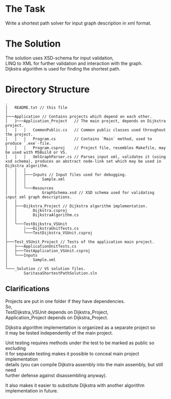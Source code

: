 The Task
========
Write a shortest path solver for input graph description in xml format.

The Solution
============
The solution uses XSD-schema for input validation,  
LINQ to XML for further validation and interaction with the graph.  
Dijkstra algorithm is used for finding the shortest path.  


Directory Structure
===================
```
.
│   README.txt // this file
│
├───Application // Contains projects which depend on each other.
│   ├───Application_Project   // The main project, depends on Dijkstra project.
│   │   │   CommonPublic.cs   // Common public classes used throughout the project.
│   │   │   Program.cs        // Contains `Main` method, used to produce `.exe`-file.
│   │   │   Program.csproj    // Project file, resembles Makefile, may be used with MSBuild or VS.
│   │   │   XmlGraphParser.cs // Parses input xml, validates it (using xsd schema), produces an abstract node-link set which may be used in Dijkstra algorithm.
│   │   │
│   │   ├───Inputs // Input files used for debugging.
│   │   │       Sample.xml
│   │   │
│   │   └───Resources
│   │           GraphSchema.xsd // XSD schema used for validating input xml graph descriptions.
│   │
│   ├───Dijkstra_Project // Dijkstra algorithm implementation.
│   │       Dijkstra.csproj
│   │       DijkstraAlgorithm.cs
│   │
│   └───TestDijkstra_VSUnit
│       │───DijkstraUnitTests.cs
│       └───TestDijkstra_VSUnit.csproj
│
├───Test_VSUnit_Project // Tests of the application main project.
│   ├───ApplicationUnitTests.cs
│   ├───TestApplication_VSUnit.csproj
│   └───Inputs
│           Sample.xml
│
└───_Solution // VS solution files.
        SaritasaShortestPathSolution.sln
```

Clarifications
--------------
Projects are put in one folder if they have dependencies.  
So,  
TestDijkstra_VSUnit depends on Dijkstra_Project,  
Application_Project depends on Dijkstra_Project.  
        
Dijkstra algorithm implementation is organized as a separate project so  
it may be tested independently of the main project.  

Unit testing requires methods under the test to be marked as public so excluding  
it for separate testing makes it possible to conceal main project implementation  
details (you can compile Dijkstra assembly into the main assembly, but still need  
further defense against disassembling anyway).  

It also makes it easier to substitute Dijkstra with another algorithm implementation
in future.
